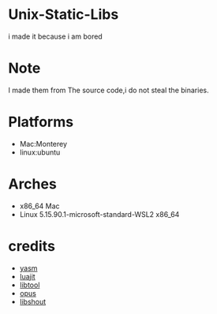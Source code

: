  # Unix-Static-Libs
 i made it because i am bored 
 # Note  
 I made them from The source code,i do not steal the binaries.
 # Platforms 
 - Mac:Monterey 
 - linux:ubuntu  
 # Arches 
 - x86_64 Mac 
 - Linux 5.15.90.1-microsoft-standard-WSL2 x86_64
 # credits 
 - [yasm](https://yasm.tortall.net) 
 - [luajit](https://luajit.org) 
 - [libtool](https://www.gnu.org/software/libtool/) 
 - [opus](https://opus-codec.org) 
 - [libshout](https://www.icecast.org)
